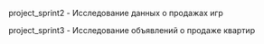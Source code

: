 project_sprint2 - Исследование данных о продажах игр

project_sprint3 - Исследование объявлений о продаже квартир
